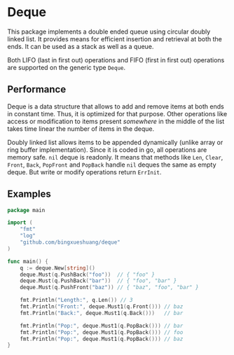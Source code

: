 # Deque

This package implements a double ended queue using circular doubly linked list.
It provides means for efficient insertion and retrieval at both the ends. It
can be used as a stack as well as a queue.

Both LIFO (last in first out) operations and FIFO (first in first out)
operations are supported on the generic type `Deque`.

## Performance

Deque is a data structure that allows to add and remove items at both ends in
constant time. Thus, it is optimized for that purpose. Other operations like
access or modification to items present *somewhere* in the middle of the list
takes time linear the number of items in the deque.

Doubly linked list allows items to be appended dynamically (unlike array or
ring buffer implementation). Since it is coded in go, all operations are
memory safe. `nil` deque is readonly. It means that methods like `Len`, `Clear`,
`Front`, `Back`, `PopFront` and `PopBack` handle `nil` deques the same as empty
deque. But write or modify operations return `ErrInit`.

## Examples

```go
package main

import (
	"fmt"
	"log"
	"github.com/bingxueshuang/deque"
)

func main() {
	q := deque.New[string]()
	deque.Must(q.PushBack("foo"))  // { "foo" }
	deque.Must(q.PushBack("bar"))  // { "foo", "bar" }
	deque.Must(q.PushFront("baz")) // { "baz", "foo", "bar" }

	fmt.Println("Length:", q.Len()) // 3
	fmt.Println("Front:", deque.Must1(q.Front())) // baz
	fmt.Println("Back:", deque.Must1(q.Back()))   // bar

	fmt.Println("Pop:", deque.Must1(q.PopBack())) // bar
	fmt.Println("Pop:", deque.Must1(q.PopBack())) // foo
	fmt.Println("Pop:", deque.Must1(q.PopBack())) // baz
}
```
